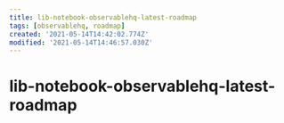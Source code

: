 ```yaml
---
title: lib-notebook-observablehq-latest-roadmap
tags: [observablehq, roadmap]
created: '2021-05-14T14:42:02.774Z'
modified: '2021-05-14T14:46:57.030Z'
---
```


# lib-notebook-observablehq-latest-roadmap


